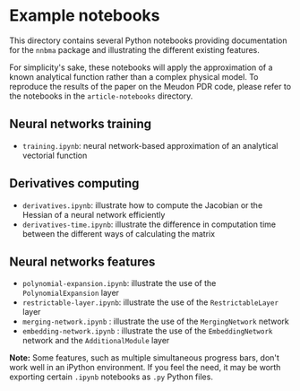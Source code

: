 # Example notebooks

This directory contains several Python notebooks providing documentation for the `nnbma` package and illustrating the different existing features.

For simplicity's sake, these notebooks will apply the approximation of a known analytical function rather than a complex physical model. To reproduce the results of the paper on the Meudon PDR code, please refer to the notebooks in the `article-notebooks` directory.

## Neural networks training

- `training.ipynb`: neural network-based approximation of an analytical vectorial function

## Derivatives computing

- `derivatives.ipynb`: illustrate how to compute the Jacobian or the Hessian of a neural network efficiently
- `derivatives-time.ipynb`: illustrate the difference in computation time between the different ways of calculating the matrix

## Neural networks features

- `polynomial-expansion.ipynb`: illustrate the use of the `PolynomialExpansion` layer
- `restrictable-layer.ipynb`: illustrate the use of the `RestrictableLayer` layer
- `merging-network.ipynb` : illustrate the use of the `MergingNetwork` network
- `embedding-network.ipynb` : illustrate the use of the `EmbeddingNetwork` network and the `AdditionalModule` layer

__Note:__ Some features, such as multiple simultaneous progress bars, don't work well in an iPython environment. If you feel the need, it may be worth exporting certain `.ipynb` notebooks as `.py` Python files.
